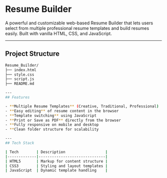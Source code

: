 # Resume Builder

A powerful and customizable web-based Resume Builder that lets users select from multiple professional resume templates and build resumes easily. Built with vanilla HTML, CSS, and JavaScript.

---
## Project Structure

```bash
Resume_Builder/
├── index.html
├── style.css
├── script.js
├── README.md

---
## Features

- **Multiple Resume Templates** (Creative, Traditional, Professional)
- **Easy editing** of resume content in the browser
- **Template switching** using JavaScript
- **Print or Save as PDF** directly from the browser
- **Fully responsive on mobile and desktop
- **Clean folder structure for scalability

---
## Tech Stack

| Tech        | Description                  |
|-------------|------------------------------|
| HTML5       | Markup for content structure |
| CSS3        | Styling and layout templates |
| JavaScript  | Dynamic template handling    |
